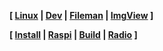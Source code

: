 <link href="style.css" rel="stylesheet"></link>

**[ [Linux](linux/00-linux.html) | [Dev](dev/00-dev.html)
| [Fileman](fileman/00-fileman.html) | [ImgView](imgview/05-imgview.html) ]**

**[ [Install](other/05-install.html) | [Raspi](other/10-raspi.html)
| [Build](other/15-build.html) | [Radio](other/20-radio.html) ]**

<br/>


